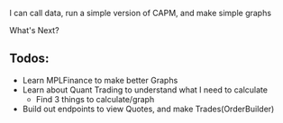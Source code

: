 I can call data, run a simple version of CAPM, and make simple graphs

What's Next?

## Todos:
- Learn MPLFinance to make better Graphs
- Learn about Quant Trading to understand what I need to calculate
    - Find 3 things to calculate/graph
- Build out endpoints to view Quotes, and make Trades(OrderBuilder)